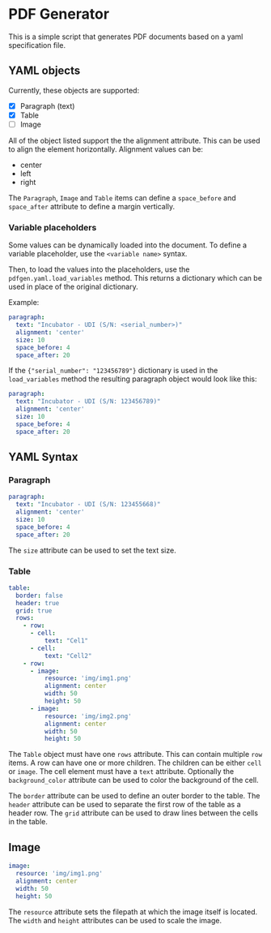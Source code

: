 # PDF Generator

This is a simple script that generates PDF documents based on a yaml specification file.

## YAML objects

Currently, these objects are supported:
- [x] Paragraph (text)
- [x] Table
- [ ] Image

All of the object listed support the the alignment attribute.
This can be used to align the element horizontally.
Alignment values can be:
- center
- left
- right

The `Paragraph`, `Image` and `Table` items can define a `space_before` and `space_after` attribute to define a margin vertically.

### Variable placeholders

Some values can be dynamically loaded into the document.
To define a variable placeholder, use the `<variable name>` syntax.

Then, to load the values into the placeholders, use the `pdfgen.yaml.load_variables` method. This returns a dictionary which can be used in place of the original dictionary.

Example:

```yaml
paragraph:
  text: "Incubator - UDI (S/N: <serial_number>)"
  alignment: 'center'
  size: 10
  space_before: 4
  space_after: 20
```

If the `{"serial_number": "123456789"}` dictionary is used in the `load_variables` method the resulting paragraph object would look like this:

```yaml
paragraph:
  text: "Incubator - UDI (S/N: 123456789)"
  alignment: 'center'
  size: 10
  space_before: 4
  space_after: 20
```

## YAML Syntax

### Paragraph

```yaml
paragraph:
  text: "Incubator - UDI (S/N: 123455668)"
  alignment: 'center'
  size: 10
  space_before: 4
  space_after: 20
```

The `size` attribute can be used to set the text size.

### Table

```yaml
table:
  border: false
  header: true
  grid: true
  rows:
    - row:
      - cell:
          text: "Cel1"
      - cell:
          text: "Cell2"
    - row:
      - image:
          resource: 'img/img1.png'
          alignment: center
          width: 50
          height: 50
      - image:
          resource: 'img/img2.png'
          alignment: center
          width: 50
          height: 50
```

The `Table` object must have one `rows` attribute.
This can contain multiple `row` items.
A row can have one or more children. The children can be either `cell` or `image`. The cell element must have a `text` attribute. Optionally the `background_color` attribute can be used to color the background of the cell.

The `border` attribute can be used to define an outer border to the table.
The `header` attribute can be used to separate the first row of the table as a header row.
The `grid` attribute can be used to draw lines between the cells in the table.

## Image

```yaml
image:
  resource: 'img/img1.png'
  alignment: center
  width: 50
  height: 50
```

The `resource` attribute sets the filepath at which the image itself is located.
The `width` and `height` attributes can be used to scale the image.